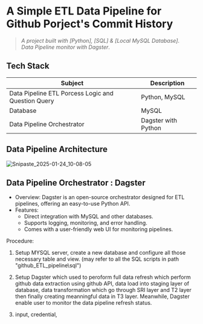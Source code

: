 # A Simple ETL Data Pipeline for Github Porject's Commit History  
> _A project built with [Python], [SQL] & [Local MySQL Database]_.
> <br/>
> _Data Pipeline monitor with Dagster_.

## Tech Stack
| Subject                                              | Description                                                          |
|------------------------------------------------------|----------------------------------------------------------------------|
| Data Pipeline ETL Porcess Logic and Question Query   | Python, MySQL                                                        |
| Database                                             | MySQL                                                                |
| Data Pipeline Orchestrator                           | Dagster with Python                                                  |

## Data Pipeline Architecture
![Snipaste_2025-01-24_10-08-05](https://github.com/user-attachments/assets/7447323a-7e05-44ba-857f-887f5577f3de)


## Data Pipeline Orchestrator : Dagster
- Overview: Dagster is an open-source orchestrator designed for ETL pipelines, offering an easy-to-use Python API.
- Features:
  - Direct integration with MySQL and other databases.
  - Supports logging, monitoring, and error handling.
  - Comes with a user-friendly web UI for monitoring pipelines.


Procedure:
1) Setup MYSQL server, create a new database and configure all those necessary table and view. (may refer to all the SQL scripts in path "github_ETL_pipeline\sql")

2) Setup Dagster which used to peroform full data refresh which perform github data extraction using github API, data load into staging layer of database, data transformation which go through SRI layer and T2 layer then finally creating meanningful data in T3 layer. Meanwhile, Dagster enable user to monitor the data pipeline refresh status.

3)  input, credential, 
